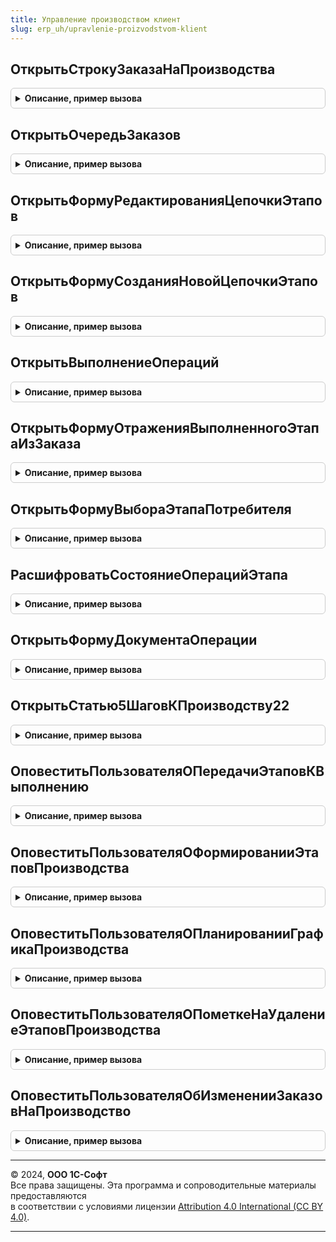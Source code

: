 ```yaml
---
title: Управление производством клиент
slug: erp_uh/upravlenie-proizvodstvom-klient
---
```



## ОткрытьСтрокуЗаказаНаПроизводства
<details style="margin: 1em 0; padding: 0.5em; border: 1px solid #ccc; border-radius: 6px;">

<summary style="font-weight: bold; cursor: pointer;">Описание, пример вызова</summary>

```bsl

// Открывает заказ на производство с выделением строки продукции
//
// Параметры:
//  Заказ		 - ДокументСсылка.ЗаказНаПроизводство2_2 - заказ на производство
//  ДанныеСтроки - см. УправлениеПроизводствомКлиентСервер.СтруктураПродукцииЗаказа
//  Форма		 - ФормаКлиентскогоПриложения						 - форма из которой выполняется переход.
//
Процедура ОткрытьСтрокуЗаказаНаПроизводства(Заказ, ДанныеСтроки, Форма) Экспорт
```

Пример вызова
```bsl
УправлениеПроизводствомКлиент.ОткрытьСтрокуЗаказаНаПроизводства(Заказ, ДанныеСтроки, Форма) 
```
</details>

## ОткрытьОчередьЗаказов
<details style="margin: 1em 0; padding: 0.5em; border: 1px solid #ccc; border-radius: 6px;">

<summary style="font-weight: bold; cursor: pointer;">Описание, пример вызова</summary>

```bsl

// Открывает очередь заказов
//
// Параметры:
//  СтруктураОтборов - Структура							 - устанавливаемые отборы
//  ТекущаяСтрока	 - ДокументСсылка.ЗаказНаПроизводство2_2 - заказ на производство
//  Форма			 - ФормаКлиентскогоПриложения						 - форма из которой выполняется переход.
//
Процедура ОткрытьОчередьЗаказов(СтруктураОтборов = Неопределено, ТекущаяСтрока = Неопределено, Форма = Неопределено) Экспорт
```

Пример вызова
```bsl
УправлениеПроизводствомКлиент.ОткрытьОчередьЗаказов(СтруктураОтборов, ТекущаяСтрока, Форма);
```
</details>

## ОткрытьФормуРедактированияЦепочкиЭтапов
<details style="margin: 1em 0; padding: 0.5em; border: 1px solid #ccc; border-radius: 6px;">

<summary style="font-weight: bold; cursor: pointer;">Описание, пример вызова</summary>

```bsl

// Открывает форму редактирования цепочки этапов
//
// Параметры:
//  Распоряжение		 - ДокументСсылка.ЗаказНаПроизводство2_2 - заказ на производство
//  ПартияПроизводства	 - СправочникСсылка.ПартииПроизводства	 - партия производства
//  Продукция			 - Массив								 - массив структур, определяющих перечень дефицита продукции.
//  Форма				 - ФормаКлиентскогоПриложения						 - форма (владелец)
//
Процедура ОткрытьФормуРедактированияЦепочкиЭтапов(Распоряжение, ПартияПроизводства, Продукция = Неопределено, Форма = Неопределено) Экспорт
```

Пример вызова
```bsl
УправлениеПроизводствомКлиент.ОткрытьФормуРедактированияЦепочкиЭтапов(Распоряжение, ПартияПроизводства, Продукция, Форма);
```
</details>

## ОткрытьФормуСозданияНовойЦепочкиЭтапов
<details style="margin: 1em 0; padding: 0.5em; border: 1px solid #ccc; border-radius: 6px;">

<summary style="font-weight: bold; cursor: pointer;">Описание, пример вызова</summary>

```bsl

// Открывает форму создания новой цепочки этапов
//
// Параметры:
//  Распоряжение				 - ДокументСсылка.ЗаказНаПроизводство2_2			 - заказ на производство.
//  ТипПроизводственногоПроцесса - ПеречислениеСсылка.ТипыПроизводственныхПроцессов	 - тип производственного процесса.
//  Назначение					 - СправочникСсылка.Назначения						 - назначение продукции заказа.
//  Продукция					 - Массив											 - массив структур, определяющих перечень дефицита продукции.
//  Форма						 - ФормаКлиентскогоПриложения									 - форма (владелец).
//
Процедура ОткрытьФормуСозданияНовойЦепочкиЭтапов(Распоряжение, Экспорт
```

Пример вызова
```bsl
УправлениеПроизводствомКлиент.ОткрытьФормуСозданияНовойЦепочкиЭтапов(Распоряжение, );
```
</details>

## ОткрытьВыполнениеОпераций
<details style="margin: 1em 0; padding: 0.5em; border: 1px solid #ccc; border-radius: 6px;">

<summary style="font-weight: bold; cursor: pointer;">Описание, пример вызова</summary>

```bsl

// Открывает рабочее место "Выполнение операций" с отбором по этапу производства
//
// Параметры:
//  Этап	 - ДокументСсылка.ЭтапПроизводства2_2, Массив	 - этап или список этапов
//  Форма	 - ФормаКлиентскогоПриложения								 - форма из которой выполняется переход.
//
Процедура ОткрытьВыполнениеОпераций(Этап, Форма) Экспорт
```

Пример вызова
```bsl
УправлениеПроизводствомКлиент.ОткрытьВыполнениеОпераций(Этап, Форма) 
```
</details>

## ОткрытьФормуОтраженияВыполненногоЭтапаИзЗаказа
<details style="margin: 1em 0; padding: 0.5em; border: 1px solid #ccc; border-radius: 6px;">

<summary style="font-weight: bold; cursor: pointer;">Описание, пример вызова</summary>

```bsl

// Открывает упрощенную форму отражения выполненного этапа производства
//
// Параметры:
//  ЗаказОбъект  - ДанныеФормыСтруктура	 - заказ на производство, содержит:
//                  * Ссылка                                     - ДокументСсылка.ЗаказНаПроизводство2_2 -
//                  * НазначениеПродукция                        - СправочникСсылка.Назначения -
//                  * ПартияПроизводства                         - СправочникСсылка.ПартииПроизводства -
//                  * СпособРаспределенияЗатратНаВыходныеИзделия - ПеречислениеСсылка.СпособыРаспределенияЗатратНаВыходныеИзделия -
//  Форма       - ФормаКлиентскогоПриложения - форма из которой выполняется переход.
//
Процедура ОткрытьФормуОтраженияВыполненногоЭтапаИзЗаказа(ЗаказОбъект, Форма) Экспорт
```

Пример вызова
```bsl
УправлениеПроизводствомКлиент.ОткрытьФормуОтраженияВыполненногоЭтапаИзЗаказа(ЗаказОбъект, Форма) 
```
</details>

## ОткрытьФормуВыбораЭтапаПотребителя
<details style="margin: 1em 0; padding: 0.5em; border: 1px solid #ccc; border-radius: 6px;">

<summary style="font-weight: bold; cursor: pointer;">Описание, пример вызова</summary>

```bsl

// Открывает форму выбора этапа-потребителя
//
// Параметры:
//  Объект					 - ДокументОбъект.ЭтапПроизводства2_2	 - этап
//  ТекущаяСтрока			 - Структура							 - данные текущей строки
//  Владелец				 - ФормаКлиентскогоПриложения						 - форма или элемент управления в которой выполняется выбор
//  ОписаниеОповещения		 - ОписаниеОповещения					 - содержит описание процедуры, которая будет вызвана при закрытии формы
//
Процедура ОткрытьФормуВыбораЭтапаПотребителя(Объект, ТекущаяСтрока, Владелец, ОписаниеОповещения = Неопределено) Экспорт
```

Пример вызова
```bsl
УправлениеПроизводствомКлиент.ОткрытьФормуВыбораЭтапаПотребителя(Объект, ТекущаяСтрока, Владелец, ОписаниеОповещения);
```
</details>

## РасшифроватьСостояниеОперацийЭтапа
<details style="margin: 1em 0; padding: 0.5em; border: 1px solid #ccc; border-radius: 6px;">

<summary style="font-weight: bold; cursor: pointer;">Описание, пример вызова</summary>

```bsl

// Открывает форму, детализирующую состояние выполнения производственных операций этапа производства.
//
// Параметры:
//  Этап	  - ДокументСсылка.ЭтапПроизводства2_2 - этап.
//  Состояние - ПеречислениеСсылка.СостоянияОперацийЭтапаПроизводства - состояние выполнения операций.
//  Форма	  - ФормаКлиентскогоПриложения - владелец открываемой формы.
//
Процедура РасшифроватьСостояниеОперацийЭтапа(Этап, Состояние, Форма) Экспорт
```

Пример вызова
```bsl
УправлениеПроизводствомКлиент.РасшифроватьСостояниеОперацийЭтапа(Этап, Состояние, Форма) 
```
</details>

## ОткрытьФормуДокументаОперации
<details style="margin: 1em 0; padding: 0.5em; border: 1px solid #ccc; border-radius: 6px;">

<summary style="font-weight: bold; cursor: pointer;">Описание, пример вызова</summary>

```bsl

// Открывает форму документа операции с замером времени.
//
// Параметры:
// 	Ключ - ДокументСсылка.ПроизводственнаяОперация2_2 -
Процедура ОткрытьФормуДокументаОперации(Ключ) Экспорт
```

Пример вызова
```bsl
УправлениеПроизводствомКлиент.ОткрытьФормуДокументаОперации(Ключ) 
```
</details>

## ОткрытьСтатью5ШаговКПроизводству22
<details style="margin: 1em 0; padding: 0.5em; border: 1px solid #ccc; border-radius: 6px;">

<summary style="font-weight: bold; cursor: pointer;">Описание, пример вызова</summary>

```bsl

// Выполняет переход по ссылке на статью "5 шагов к производству версии 2.2"
//
Процедура ОткрытьСтатью5ШаговКПроизводству22() Экспорт
```

Пример вызова
```bsl
УправлениеПроизводствомКлиент.ОткрытьСтатью5ШаговКПроизводству22() 
```
</details>

## ОповеститьПользователяОПередачиЭтаповКВыполнению
<details style="margin: 1em 0; padding: 0.5em; border: 1px solid #ccc; border-radius: 6px;">

<summary style="font-weight: bold; cursor: pointer;">Описание, пример вызова</summary>

```bsl

// Оповещает пользователя о завершении процесса передачи этапов к выполнению.
//
// Параметры:
//  Результат	 - Структура			 - результат передачи этапов к выполнению
//  Источник	 - УникальныйИдентификатор	 - идентификатор формы, инициировавшей создание документов.
//
Процедура ОповеститьПользователяОПередачиЭтаповКВыполнению(Результат, Источник = Неопределено) Экспорт
```

Пример вызова
```bsl
УправлениеПроизводствомКлиент.ОповеститьПользователяОПередачиЭтаповКВыполнению(Результат, Источник);
```
</details>

## ОповеститьПользователяОФормированииЭтаповПроизводства
<details style="margin: 1em 0; padding: 0.5em; border: 1px solid #ccc; border-radius: 6px;">

<summary style="font-weight: bold; cursor: pointer;">Описание, пример вызова</summary>

```bsl

// Оповещает пользователя о завершении процесса создания этапов производства.
//
// Параметры:
//  РезультатФормирования	 - Структура - результат формирования этапов.
//  Источник				 - УникальныйИдентификатор - идентификатор формы, инициировавшей создание документов.
//
Процедура ОповеститьПользователяОФормированииЭтаповПроизводства(РезультатФормирования, Источник = Неопределено) Экспорт
```

Пример вызова
```bsl
УправлениеПроизводствомКлиент.ОповеститьПользователяОФормированииЭтаповПроизводства(РезультатФормирования, Источник);
```
</details>

## ОповеститьПользователяОПланированииГрафикаПроизводства
<details style="margin: 1em 0; padding: 0.5em; border: 1px solid #ccc; border-radius: 6px;">

<summary style="font-weight: bold; cursor: pointer;">Описание, пример вызова</summary>

```bsl

// Оповещает пользователя о завершении процесса планирования графика производства.
//
// Параметры:
//  Результат	 - Структура - результат планирования графика производства.
//  Источник	 - УникальныйИдентификатор	 - идентификатор формы, инициировавшей создание документов.
//
Процедура ОповеститьПользователяОПланированииГрафикаПроизводства(Результат, Источник = Неопределено) Экспорт
```

Пример вызова
```bsl
УправлениеПроизводствомКлиент.ОповеститьПользователяОПланированииГрафикаПроизводства(Результат, Источник);
```
</details>

## ОповеститьПользователяОПометкеНаУдалениеЭтаповПроизводства
<details style="margin: 1em 0; padding: 0.5em; border: 1px solid #ccc; border-radius: 6px;">

<summary style="font-weight: bold; cursor: pointer;">Описание, пример вызова</summary>

```bsl

// Оповещает пользователя о завершении процесса пометки на удаление этапов к выполнению.
//
// Параметры:
//  Результат - Структура - результат выполнения операции.
//
Процедура ОповеститьПользователяОПометкеНаУдалениеЭтаповПроизводства(Результат) Экспорт
```

Пример вызова
```bsl
УправлениеПроизводствомКлиент.ОповеститьПользователяОПометкеНаУдалениеЭтаповПроизводства(Результат) 
```
</details>

## ОповеститьПользователяОбИзмененииЗаказовНаПроизводство
<details style="margin: 1em 0; padding: 0.5em; border: 1px solid #ccc; border-radius: 6px;">

<summary style="font-weight: bold; cursor: pointer;">Описание, пример вызова</summary>

```bsl

// Оповещает пользователя об изменении заказа на производство.
//
// Параметры:
//  Результат	 - Структура				 - результат полного расчета (или отмены расчета) структуры заказа
//  Источник	 - УникальныйИдентификатор	 - идентификатор формы, инициировавшей создание документов.
//
Процедура ОповеститьПользователяОбИзмененииЗаказовНаПроизводство(Результат, Источник = Неопределено) Экспорт
```

Пример вызова
```bsl
УправлениеПроизводствомКлиент.ОповеститьПользователяОбИзмененииЗаказовНаПроизводство(Результат, Источник);
```
</details>

---

© 2024, **ООО 1С-Софт**  
Все права защищены. Эта программа и сопроводительные материалы предоставляются  
в соответствии с условиями лицензии [Attribution 4.0 International (CC BY 4.0)](https://creativecommons.org/licenses/by/4.0/legalcode).

---
